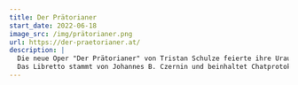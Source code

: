 ```yaml
---
title: Der Prätorianer
start_date: 2022-06-18
image_src: /img/prätorianer.png
url: https://der-praetorianer.at/
description: |
  Die neue Oper "Der Prätorianer" von Tristan Schulze feierte ihre Uraufführung am Dorfplatz in St. Koloman und wurde auch im Livestream     übertragen. 
  Das Libretto stammt von Johannes B. Czernin und beinhaltet Chatprotokolle von Sebastian K. und Thomas S.
---
```

